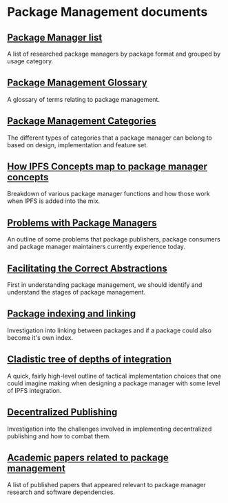 # Package Management documents


## [Package Manager list](package-managers)

A list of researched package managers by package format and grouped by usage category.

## [Package Management Glossary](docs/glossary.md)

A glossary of terms relating to package management.

## [Package Management Categories](docs/categories.md)

The different types of categories that a package manager can belong to based on design, implementation and feature set.

## [How IPFS Concepts map to package manager concepts](docs/concepts.md)

Breakdown of various package manager functions and how those work when IPFS is added into the mix.

## [Problems with Package Managers](docs/problems.md)

An outline of some problems that package publishers, package consumers and package manager maintainers currently experience today.

## [Facilitating the Correct Abstractions](docs/abstractions.md)

First in understanding package management, we should identify and understand the stages of package management.

## [Package indexing and linking](docs/linking.md)

Investigation into linking between packages and if a package could also become it's own index.

## [Cladistic tree of depths of integration](docs/tree.md)

A quick, fairly high-level outline of tactical implementation choices that one could imagine making when designing a package manager with some level of IPFS integration.

## [Decentralized Publishing](docs/decentralization.md)

Investigation into the challenges involved in implementing decentralized publishing and how to combat them.

## [Academic papers related to package management](docs/papers.md)

A list of published papers that appeared relevant to package manager research and software dependencies.
